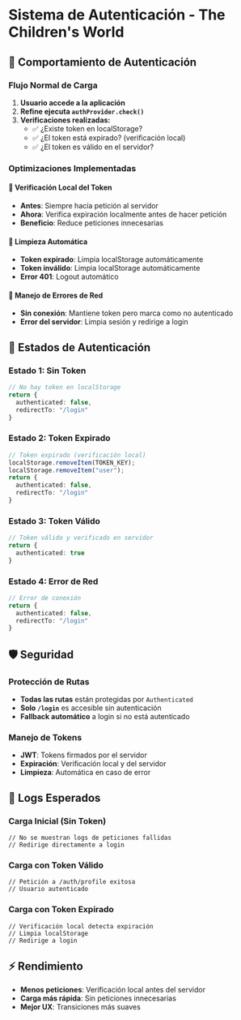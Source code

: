 # Sistema de Autenticación - The Children's World

## 🔐 Comportamiento de Autenticación

### Flujo Normal de Carga

1. **Usuario accede a la aplicación**
2. **Refine ejecuta `authProvider.check()`**
3. **Verificaciones realizadas:**
   - ✅ ¿Existe token en localStorage?
   - ✅ ¿El token está expirado? (verificación local)
   - ✅ ¿El token es válido en el servidor?

### Optimizaciones Implementadas

#### 🚀 Verificación Local del Token
- **Antes**: Siempre hacía petición al servidor
- **Ahora**: Verifica expiración localmente antes de hacer petición
- **Beneficio**: Reduce peticiones innecesarias

#### 🧹 Limpieza Automática
- **Token expirado**: Limpia localStorage automáticamente
- **Token inválido**: Limpia localStorage automáticamente
- **Error 401**: Logout automático

#### 📡 Manejo de Errores de Red
- **Sin conexión**: Mantiene token pero marca como no autenticado
- **Error del servidor**: Limpia sesión y redirige a login

## 🔄 Estados de Autenticación

### Estado 1: Sin Token
```typescript
// No hay token en localStorage
return {
  authenticated: false,
  redirectTo: "/login"
}
```

### Estado 2: Token Expirado
```typescript
// Token expirado (verificación local)
localStorage.removeItem(TOKEN_KEY);
localStorage.removeItem("user");
return {
  authenticated: false,
  redirectTo: "/login"
}
```

### Estado 3: Token Válido
```typescript
// Token válido y verificado en servidor
return {
  authenticated: true
}
```

### Estado 4: Error de Red
```typescript
// Error de conexión
return {
  authenticated: false,
  redirectTo: "/login"
}
```

## 🛡️ Seguridad

### Protección de Rutas
- **Todas las rutas** están protegidas por `Authenticated`
- **Solo `/login`** es accesible sin autenticación
- **Fallback automático** a login si no está autenticado

### Manejo de Tokens
- **JWT**: Tokens firmados por el servidor
- **Expiración**: Verificación local y del servidor
- **Limpieza**: Automática en caso de error

## 📝 Logs Esperados

### Carga Inicial (Sin Token)
```
// No se muestran logs de peticiones fallidas
// Redirige directamente a login
```

### Carga con Token Válido
```
// Petición a /auth/profile exitosa
// Usuario autenticado
```

### Carga con Token Expirado
```
// Verificación local detecta expiración
// Limpia localStorage
// Redirige a login
```

## ⚡ Rendimiento

- **Menos peticiones**: Verificación local antes del servidor
- **Carga más rápida**: Sin peticiones innecesarias
- **Mejor UX**: Transiciones más suaves
